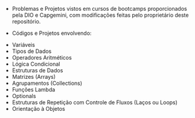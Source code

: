 * Problemas e Projetos vistos em cursos de bootcamps proporcionados pela DIO e Capgemini, com modificações feitas pelo proprietário deste repositório.

* Códigos e Projetos envolvendo:
- Variáveis
- Tipos de Dados
- Operadores Aritméticos 
- Lógica Condicional 
- Estruturas de Dados 
- Matrizes (Arrays)
- Agrupamentos (Collections)
- Funções Lambda
- Optionals
- Estruturas de Repetição com Controle de Fluxos (Laços ou Loops)
- Orientação à Objetos

